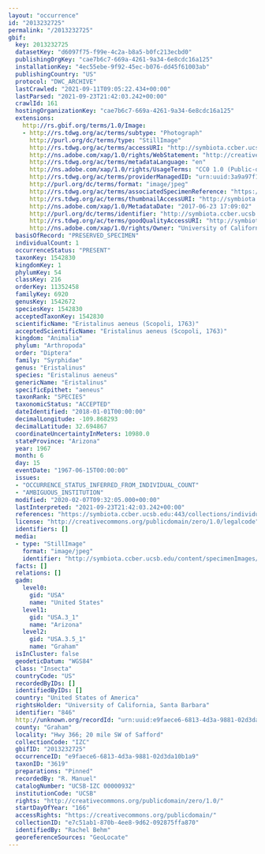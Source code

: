 ```yaml
---
layout: "occurrence"
id: "2013232725"
permalink: "/2013232725"
gbif:
  key: 2013232725
  datasetKey: "d6097f75-f99e-4c2a-b8a5-b0fc213ecbd0"
  publishingOrgKey: "cae7b6c7-669a-4261-9a34-6e8cdc16a125"
  installationKey: "4ec55ebe-9f92-45ec-b076-dd45f61003ab"
  publishingCountry: "US"
  protocol: "DWC_ARCHIVE"
  lastCrawled: "2021-09-11T09:05:22.434+00:00"
  lastParsed: "2021-09-23T21:42:03.242+00:00"
  crawlId: 161
  hostingOrganizationKey: "cae7b6c7-669a-4261-9a34-6e8cdc16a125"
  extensions:
    http://rs.gbif.org/terms/1.0/Image:
    - http://rs.tdwg.org/ac/terms/subtype: "Photograph"
      http://purl.org/dc/terms/type: "StillImage"
      http://rs.tdwg.org/ac/terms/accessURI: "http://symbiota.ccber.ucsb.edu/content/specimenImages/UCSB_IZC/UCSB-IZC00000/UCSB-IZC_00000932_1498262942_lg.jpg"
      http://ns.adobe.com/xap/1.0/rights/WebStatement: "http://creativecommons.org/publicdomain/zero/1.0/"
      http://rs.tdwg.org/ac/terms/metadataLanguage: "en"
      http://ns.adobe.com/xap/1.0/rights/UsageTerms: "CC0 1.0 (Public-domain)"
      http://rs.tdwg.org/ac/terms/providerManagedID: "urn:uuid:3a9a97f1-91b8-4f06-9540-c8f1908d3688"
      http://purl.org/dc/terms/format: "image/jpeg"
      http://rs.tdwg.org/ac/terms/associatedSpecimenReference: "https://symbiota.ccber.ucsb.edu:443/collections/individual/index.php?occid=846"
      http://rs.tdwg.org/ac/terms/thumbnailAccessURI: "http://symbiota.ccber.ucsb.edu/content/specimenImages/UCSB_IZC/UCSB-IZC00000/UCSB-IZC_00000932_1498262942_tn.jpg"
      http://ns.adobe.com/xap/1.0/MetadataDate: "2017-06-23 17:09:02"
      http://purl.org/dc/terms/identifier: "http://symbiota.ccber.ucsb.edu/content/specimenImages/UCSB_IZC/UCSB-IZC00000/UCSB-IZC_00000932_1498262942_lg.jpg"
      http://rs.tdwg.org/ac/terms/goodQualityAccessURI: "http://symbiota.ccber.ucsb.edu/content/specimenImages/UCSB_IZC/UCSB-IZC00000/UCSB-IZC_00000932_1498262942.jpg"
      http://ns.adobe.com/xap/1.0/rights/Owner: "University of California, Santa Barbara"
  basisOfRecord: "PRESERVED_SPECIMEN"
  individualCount: 1
  occurrenceStatus: "PRESENT"
  taxonKey: 1542830
  kingdomKey: 1
  phylumKey: 54
  classKey: 216
  orderKey: 11352458
  familyKey: 6920
  genusKey: 1542672
  speciesKey: 1542830
  acceptedTaxonKey: 1542830
  scientificName: "Eristalinus aeneus (Scopoli, 1763)"
  acceptedScientificName: "Eristalinus aeneus (Scopoli, 1763)"
  kingdom: "Animalia"
  phylum: "Arthropoda"
  order: "Diptera"
  family: "Syrphidae"
  genus: "Eristalinus"
  species: "Eristalinus aeneus"
  genericName: "Eristalinus"
  specificEpithet: "aeneus"
  taxonRank: "SPECIES"
  taxonomicStatus: "ACCEPTED"
  dateIdentified: "2018-01-01T00:00:00"
  decimalLongitude: -109.868293
  decimalLatitude: 32.694867
  coordinateUncertaintyInMeters: 10980.0
  stateProvince: "Arizona"
  year: 1967
  month: 6
  day: 15
  eventDate: "1967-06-15T00:00:00"
  issues:
  - "OCCURRENCE_STATUS_INFERRED_FROM_INDIVIDUAL_COUNT"
  - "AMBIGUOUS_INSTITUTION"
  modified: "2020-02-07T09:32:05.000+00:00"
  lastInterpreted: "2021-09-23T21:42:03.242+00:00"
  references: "https://symbiota.ccber.ucsb.edu:443/collections/individual/index.php?occid=846"
  license: "http://creativecommons.org/publicdomain/zero/1.0/legalcode"
  identifiers: []
  media:
  - type: "StillImage"
    format: "image/jpeg"
    identifier: "http://symbiota.ccber.ucsb.edu/content/specimenImages/UCSB_IZC/UCSB-IZC00000/UCSB-IZC_00000932_1498262942_lg.jpg"
  facts: []
  relations: []
  gadm:
    level0:
      gid: "USA"
      name: "United States"
    level1:
      gid: "USA.3_1"
      name: "Arizona"
    level2:
      gid: "USA.3.5_1"
      name: "Graham"
  isInCluster: false
  geodeticDatum: "WGS84"
  class: "Insecta"
  countryCode: "US"
  recordedByIDs: []
  identifiedByIDs: []
  country: "United States of America"
  rightsHolder: "University of California, Santa Barbara"
  identifier: "846"
  http://unknown.org/recordId: "urn:uuid:e9faece6-6813-4d3a-9881-02d3da10b1a9"
  county: "Graham"
  locality: "Hwy 366; 20 mile SW of Safford"
  collectionCode: "IZC"
  gbifID: "2013232725"
  occurrenceID: "e9faece6-6813-4d3a-9881-02d3da10b1a9"
  taxonID: "3619"
  preparations: "Pinned"
  recordedBy: "R. Manuel"
  catalogNumber: "UCSB-IZC 00000932"
  institutionCode: "UCSB"
  rights: "http://creativecommons.org/publicdomain/zero/1.0/"
  startDayOfYear: "166"
  accessRights: "https://creativecommons.org/publicdomain/"
  collectionID: "e7c51ab1-870b-4ee8-9d62-092875ffa870"
  identifiedBy: "Rachel Behm"
  georeferenceSources: "GeoLocate"
---
```

